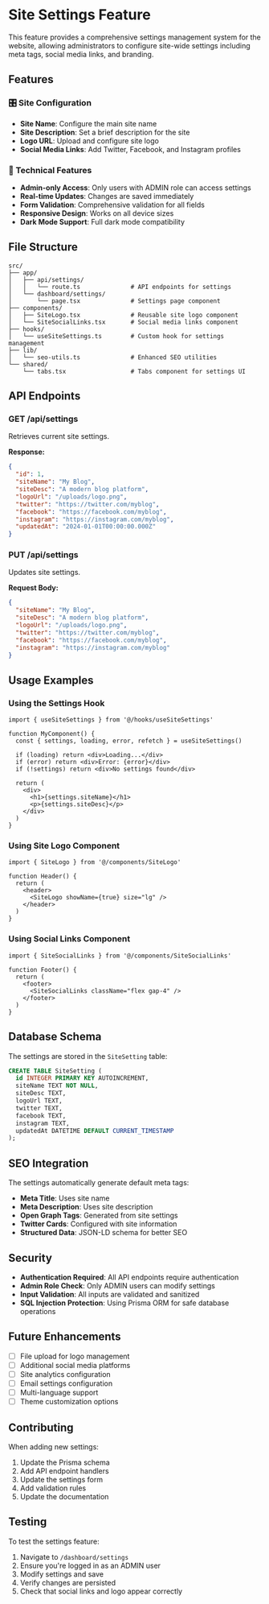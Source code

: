 # Site Settings Feature

This feature provides a comprehensive settings management system for the website, allowing administrators to configure site-wide settings including meta tags, social media links, and branding.

## Features

### 🎛️ Site Configuration
- **Site Name**: Configure the main site name
- **Site Description**: Set a brief description for the site
- **Logo URL**: Upload and configure site logo
- **Social Media Links**: Add Twitter, Facebook, and Instagram profiles

### 🔧 Technical Features
- **Admin-only Access**: Only users with ADMIN role can access settings
- **Real-time Updates**: Changes are saved immediately
- **Form Validation**: Comprehensive validation for all fields
- **Responsive Design**: Works on all device sizes
- **Dark Mode Support**: Full dark mode compatibility

## File Structure

```
src/
├── app/
│   ├── api/settings/
│   │   └── route.ts              # API endpoints for settings
│   └── dashboard/settings/
│       └── page.tsx              # Settings page component
├── components/
│   ├── SiteLogo.tsx              # Reusable site logo component
│   └── SiteSocialLinks.tsx       # Social media links component
├── hooks/
│   └── useSiteSettings.ts        # Custom hook for settings management
├── lib/
│   └── seo-utils.ts              # Enhanced SEO utilities
└── shared/
    └── tabs.tsx                  # Tabs component for settings UI
```

## API Endpoints

### GET /api/settings
Retrieves current site settings.

**Response:**
```json
{
  "id": 1,
  "siteName": "My Blog",
  "siteDesc": "A modern blog platform",
  "logoUrl": "/uploads/logo.png",
  "twitter": "https://twitter.com/myblog",
  "facebook": "https://facebook.com/myblog",
  "instagram": "https://instagram.com/myblog",
  "updatedAt": "2024-01-01T00:00:00.000Z"
}
```

### PUT /api/settings
Updates site settings.

**Request Body:**
```json
{
  "siteName": "My Blog",
  "siteDesc": "A modern blog platform",
  "logoUrl": "/uploads/logo.png",
  "twitter": "https://twitter.com/myblog",
  "facebook": "https://facebook.com/myblog",
  "instagram": "https://instagram.com/myblog"
}
```

## Usage Examples

### Using the Settings Hook

```tsx
import { useSiteSettings } from '@/hooks/useSiteSettings'

function MyComponent() {
  const { settings, loading, error, refetch } = useSiteSettings()

  if (loading) return <div>Loading...</div>
  if (error) return <div>Error: {error}</div>
  if (!settings) return <div>No settings found</div>

  return (
    <div>
      <h1>{settings.siteName}</h1>
      <p>{settings.siteDesc}</p>
    </div>
  )
}
```

### Using Site Logo Component

```tsx
import { SiteLogo } from '@/components/SiteLogo'

function Header() {
  return (
    <header>
      <SiteLogo showName={true} size="lg" />
    </header>
  )
}
```

### Using Social Links Component

```tsx
import { SiteSocialLinks } from '@/components/SiteSocialLinks'

function Footer() {
  return (
    <footer>
      <SiteSocialLinks className="flex gap-4" />
    </footer>
  )
}
```

## Database Schema

The settings are stored in the `SiteSetting` table:

```sql
CREATE TABLE SiteSetting (
  id INTEGER PRIMARY KEY AUTOINCREMENT,
  siteName TEXT NOT NULL,
  siteDesc TEXT,
  logoUrl TEXT,
  twitter TEXT,
  facebook TEXT,
  instagram TEXT,
  updatedAt DATETIME DEFAULT CURRENT_TIMESTAMP
);
```

## SEO Integration

The settings automatically generate default meta tags:

- **Meta Title**: Uses site name
- **Meta Description**: Uses site description
- **Open Graph Tags**: Generated from site settings
- **Twitter Cards**: Configured with site information
- **Structured Data**: JSON-LD schema for better SEO

## Security

- **Authentication Required**: All API endpoints require authentication
- **Admin Role Check**: Only ADMIN users can modify settings
- **Input Validation**: All inputs are validated and sanitized
- **SQL Injection Protection**: Using Prisma ORM for safe database operations

## Future Enhancements

- [ ] File upload for logo management
- [ ] Additional social media platforms
- [ ] Site analytics configuration
- [ ] Email settings configuration
- [ ] Multi-language support
- [ ] Theme customization options

## Contributing

When adding new settings:

1. Update the Prisma schema
2. Add API endpoint handlers
3. Update the settings form
4. Add validation rules
5. Update the documentation

## Testing

To test the settings feature:

1. Navigate to `/dashboard/settings`
2. Ensure you're logged in as an ADMIN user
3. Modify settings and save
4. Verify changes are persisted
5. Check that social links and logo appear correctly
